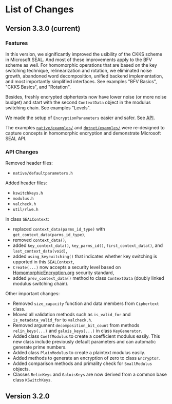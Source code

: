 # List of Changes

## Version 3.3.0 (current)

### Features

In this version, we significantly improved the usibility of the CKKS scheme in
Microsoft SEAL. And most of these improvements apply to the BFV scheme as well.
For homomorphic operations that are based on the key switching technique,
relinearization and rotation, we eliminated noise growth, abandoned word
decomposition, unified backend implementation, and most importantly simplified
interfaces. See examples "BFV Basics", "CKKS Basics", and "Rotation".

Besides, freshly encrypted ciphertexts now have lower noise (or more noise
budget) and start with the second `ContextData` object in the modulus switching
chain. See examples "Levels".

We made the setup of `EncryptionParameters` easier and safer. See [API](#API).

The examples [`native/examples/`](native/examples/) and
[`dotnet/examples/`](dotnet/examples/) were re-designed to capture concepts in
homomorphic encryption and demonstrate Microsoft SEAL API.

### API Changes

Removed header files:
- `native/defaultparameters.h`

Added header files:
- `kswitchkeys.h`
- `modulus.h`
- `valcheck.h`
- `util/rlwe.h`

In class `SEALContext`:
- replaced `context_data(parms_id_type)` with `get_context_data(parms_id_type)`,
- removed `context_data()`,
- added `key_context_data()`, `key_parms_id()`, `first_context_data()`, and `last_context_data(void)`,
- added `using_keyswitching()` that indicates whether key switching is upported in this `SEALContext`,
- `Create(...)` now accepts a security level based on
[HomomorphicEncryption.org](HomomorphicEncryption.org) security standard,
- added `prev_context_data()` method to class `ContextData` (doubly linked
modulus switching chain).

Other important changes:
- Removed `size_capacity` function and data members from `Ciphertext` class.
- Moved all validation methods such as `is_valid_for` and `is_metadata_valid_for` to `valcheck.h`.
- Removed argument `decomposition_bit_count` from methods `relin_keys(...)` and `galois_keys(...)` in class `KeyGenerator`.
- Added class `CoeffModulus` to create a coefficient modulus easily. This new class include previously default parameters and can automatic generate prime numbers.
- Added class `PlainModulus` to create a plaintext modulus easily.
- Added methods to generate an encryption of zero to class `Encryptor`.
- Added comparison methods and primality check for `SmallModulus` objects.
- Classes `RelinKeys` and `GaloisKeys` are now derived from a common base class `KSwitchKeys`.

## Version 3.2.0